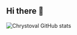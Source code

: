 ## Hi there 👋
![Chrystoval GitHub stats](https://github-readme-stats.vercel.app/api?username=Chrystoval1&hide=contribs,prs)

